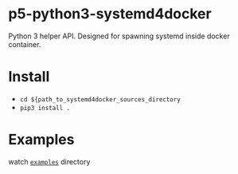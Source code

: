 # p5-python3-systemd4docker
Python 3 helper API. Designed for spawning systemd inside docker container.

# Install
- `cd ${path_to_systemd4docker_sources_directory`
- `pip3 install .`

# Examples
watch [`examples`](./examples) directory
